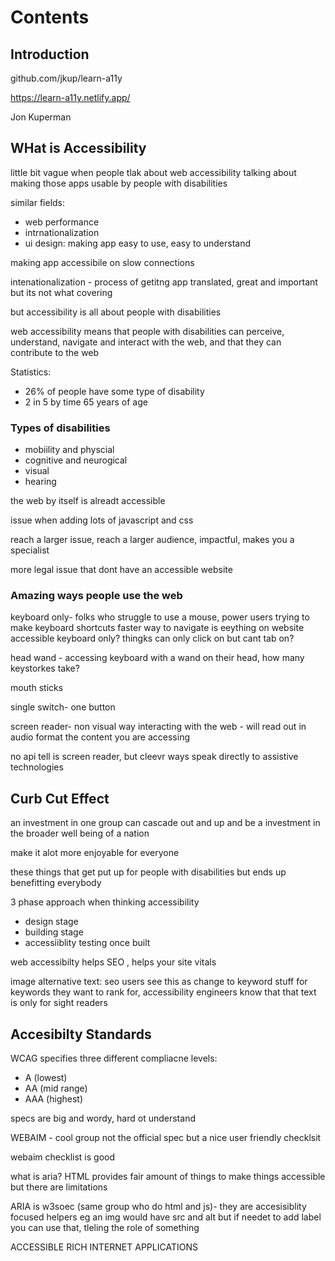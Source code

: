 # Contents

## Introduction 

github.com/jkup/learn-a11y

https://learn-a11y.netlify.app/

Jon Kuperman 

## WHat is Accessibility

little bit vague 
when people tlak about web accessibility talking about making those apps usable by people with disabilities

similar fields:
- web performance 
- intrnationalization
- ui design: making app easy to use, easy to understand 

making app accessibile on slow connections

intenationalization - process of getitng app translated, great and important but its not what covering

but accessibility is all about people with disabilities

web accessibility means that people with disabilities can perceive, understand, navigate and interact with the web, and that they can contribute to the web

Statistics:
- 26% of people have some type of disability
- 2 in 5 by time 65 years of age

### Types of disabilities

- mobiility and physcial
- cognitive and neurogical
- visual
- hearing 

the web by itself is alreadt accessible 

issue when adding lots of javascript and css

reach a larger issue, reach a larger audience, impactful, makes you a specialist

more legal issue that dont have an accessible website 

### Amazing ways people use the web

keyboard only- folks who struggle to use a mouse, power users trying to make keyboard shortcuts faster way to navigate
is eeything on website accessible keyboard only?
thingks can only click on but cant tab on?


head wand - accessing keyboard with a wand on their head, how many keystorkes take?

mouth sticks

single switch- one button 

screen reader- non visual way interacting with the web - will read out in audio format the content you are accessing 

no api tell is screen reader, but cleevr ways speak directly to assistive technologies 

## Curb Cut Effect

an investment in one group can cascade out and up and be a investment in the broader well being of a nation 

make it alot more enjoyable for everyone 

these things that get put up for people with disabilities but ends up benefitting everybody 

3 phase approach when thinking accessibility

- design stage 
- building stage
- accessiiblity testing once built

web accessibilty helps SEO , helps your site vitals 

image alternative text: seo users see this as change to keyword stuff for keywords they want to rank for, accessibility engineers know that that text is only for sight readers

## Accesibilty Standards


WCAG specifies three different compliacne levels:
- A (lowest)
- AA (mid range)
- AAA (highest)

specs are big and wordy, hard ot understand

WEBAIM - cool group not the official spec but a nice user friendly checklsit 

webaim checklist is good 


what is aria?
HTML provides fair amount of things to make things accessible but there are limitations 

ARIA is w3soec (same group who do html and js)- they are accesisiblity focused helpers eg an img would have src and alt but if needet to add label you can use that, tleling the role of something 

ACCESSIBLE RICH INTERNET APPLICATIONS